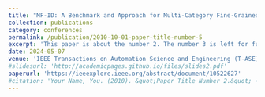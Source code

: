 ```yaml
---
title: "MF-ID: A Benchmark and Approach for Multi-Category Fine-Grained Intrusion Detection"
collection: publications
category: conferences
permalink: /publication/2010-10-01-paper-title-number-5
excerpt: 'This paper is about the number 2. The number 3 is left for future work.'
date: 2024-05-07
venue: 'IEEE Transactions on Automation Science and Engineering (T-ASE)'
#slidesurl: 'http://academicpages.github.io/files/slides2.pdf'
paperurl: 'https://ieeexplore.ieee.org/abstract/document/10522627'
#citation: 'Your Name, You. (2010). &quot;Paper Title Number 2.&quot; <i>Journal 1</i>. 1(2).'
---
```

